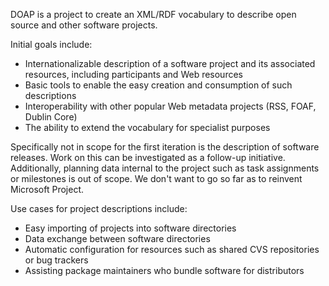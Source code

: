 DOAP is a project to create an XML/RDF vocabulary to describe open source and other software projects.

Initial goals include:

* Internationalizable description of a software project and its associated resources, including participants and Web resources
* Basic tools to enable the easy creation and consumption of such descriptions
* Interoperability with other popular Web metadata projects (RSS, FOAF, Dublin Core) 
* The ability to extend the vocabulary for specialist purposes

Specifically not in scope for the first iteration is the description of software releases. Work on this can be investigated as a follow-up initiative. Additionally, planning data internal to the project such as task assignments or milestones is out of scope. We don't want to go so far as to reinvent Microsoft Project.

Use cases for project descriptions include:

* Easy importing of projects into software directories
* Data exchange between software directories
* Automatic configuration for resources such as shared CVS repositories or bug trackers
* Assisting package maintainers who bundle software for distributors

